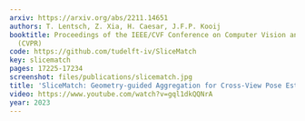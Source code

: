 ```yaml
---
arxiv: https://arxiv.org/abs/2211.14651
authors: T. Lentsch, Z. Xia, H. Caesar, J.F.P. Kooij
booktitle: Proceedings of the IEEE/CVF Conference on Computer Vision and Pattern Recognition
  (CVPR)
code: https://github.com/tudelft-iv/SliceMatch
key: slicematch
pages: 17225-17234
screenshot: files/publications/slicematch.jpg
title: 'SliceMatch: Geometry-guided Aggregation for Cross-View Pose Estimation'
video: https://www.youtube.com/watch?v=gql1dkQQNrA
year: 2023
---
```


